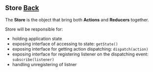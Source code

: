 ## Store [Back](./../react_redux.md)

The **Store** is the object that bring both **Actions** and **Reducers** together.

Store will be responsible for:

- holding application state
- exposing interface of accessing to state: `getState()`
- exposing interface for getting action dispatching: `dispatch(action)`
- exposing interface for registering listener on the dispatching event: `subscribe(listener)`
- handling unregistering of listner